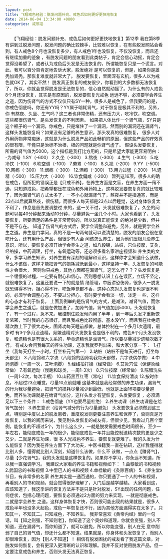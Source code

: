```yaml
---
layout: post
title: 飞翔戒色经验：脱发问题补充、戒色后如何更好更快地恢复
date: 2014-06-04 13:34:00 +0800
categories: 戒邪淫
---
```


　　【飞翔经验：脱发问题补充、戒色后如何更好更快地恢复】第12季 我在第8季有讲到过脱发问题，脱发问题的确比较棘手，比较难以恢复，在有些脱发网站会看到，有人戒色8个月也没恢复多少，有人戒色1年也没恢复，不仅没恢复，而且还有继续加重的迹象 ，有脱发问题的朋友看到此类帖子，肯定会信心动摇，肯定会觉得没希望了，或者认为戒色后头发是无法恢复的，所谓能恢复只是一个谎言。对此，我可以百分百肯定地告诉大家，脱发绝对 是可以恢复的，但是，如果你是雄秃加肾秃，那恢复难度就非常大了。 脱发要恢复，里面深有玄机，很多人以为戒色就OK了，其实不然！ 脱发真正恢复的戒友很少，你看到的大多数都无法恢复了，所以，你就会觉得脱发是无法恢复的，信心自然就动摇了。为什么有的人戒色8个月还没恢复，其实是有原因的，脱发要恢复光戒色 远远不够，必须要学会养生之道，因为伤肾气的方式不仅仅只有SY一种，很多人是戒色了，但我要问的是，你戒色彻底吗，你还有YY吗？YY属于暗耗肾气，对于恢复是极其不利的，另外，你 有熬夜、久坐、生气吗？这三者也非常伤精，还有压力大，吃冷饮，吹空调。这些都很伤肾气，是头发恢复的不利因素。 如果把人体比作一个肾气瓶，SY只是这个瓶子的一个漏洞，你戒色，只是堵住了一个漏洞，然而别的漏洞还在漏肾气，这样头发能恢复吗？如果没有足够的养生意识，那头发真的很难恢复， 很多人对外用药物非常痴迷，这就是为什么脱发产品如此畅销的原因，但这些产品的疗效真的很有限，毕竟只是治标不治根，根的问题就是你肾气虚了。 假设头发要恢复，所需的肾气值为5000，这个指标是我打比方用的，只是希望大家能更容易明白：  -为减号  1.SY（-600） 2.久坐（-300） 3.熬夜（-300） 4.生气（-300） 5.吃冷饮（-100） 6.吹空调（-100） 7.劳累（-100） 8.久视（-200） 9.YY（-500） 10.网瘾（-300） 11.烟瘾（-300） 12.酒瘾（-300） 13.用力过猛（-200） 14.遗精（-500） 15.压力大（-300） 16.饮食偏咸（-200） 暂列这16项，很多人的确在戒色，但所犯的错误正是【只戒不养】，在养生方面是文盲，在养生方面一窍不通，只知道戒色，把希望都压在戒色和外用药物上，这样脱发要恢复真的就比较难 了，因为漏肾气的方式太多了，一不小心就漏肾气了，熬夜并不是指通宵，而是23点以后就算熬夜，很伤精，而很多人每天都是23点以后睡觉，这对身体恢复太不利了，作息是首先要调整过 来的，这一关不过，头发就很难恢复了。久坐的问题可以每40分钟起来活动10分钟，尽量避免一坐几个小时。大家也看到了，头发要恢复，所要满足的条件是非常苛刻的，所以说真正能恢复 的绝对是少数，但并不是不存在。 知道了伤肾气的方式后，要学会调整和避免，另外，就是要学会养生之道。养生是门学问，真的不是一句两句就可以说清楚的，脱发的朋友会很在意吃什么，还有用什么产品，但很少有人会 问该怎么养生，因为他们压根儿没养生意识，所以，要恢复必须开始学会养生之道，如八段锦，站桩，穴位按摩，艾灸，经络操，中药调理，打坐，有氧运动等，还必须多看名家讲座视频和 养生类的文章，多学习养生知识，对养生要有深刻的理解和认识，这样你才会知道什么该做，什么不该做，这样才能把肾气的损耗减低到最小，这样坚持一年，头发恢复的可能性才会很大， 否则你只戒色，其他方面都在漏肾气，这怎么行？？？头发恢复是一个缓慢的过程，一定要有耐心和信心，否则思想认识上存在误区，立场不坚定，就很难恢复了。这里还要说一下的就是情 绪管理，中医讲恐伤肾，很多人一脱发就恐惧得不行，担心得不行，吃饭睡觉都不香，这种心态对头发恢复也是很不利的，必须学会调整心态，不要过分担心，有时要学会看淡一切，淡定一 些，这样的心态才有利于恢复。 上面我例举的是伤肾气的方式，是减法，减肾气值，而你学会养生之道后，就是在做加法了，加肾气值，肾气值加到5000，头发就恢复了，有一个过程，急不来。我控制住脱发倾向用了半年 ，到一年后头发才重新恢复浓密，当时我的心态很好，而且我戒色比较彻底，基本没YY，而且我在杜绝遗精次数上下了很大功夫，固肾功每天睡前都做，总体控制在一个多月1次遗精，最多时 有3个多月没遗精。频繁遗精对头发恢复也是很不利的，戒色8个月头发没恢复，和遗精也是有很大关系的，毕竟遗精也是泄肾气，所以要尽量减少遗精次数才行。 有戒友会问我每天的养生功课，这季我就罗列出来，和大家分享一下：  1.打坐（我每天打坐一小时，打坐补元气第一） 2.站桩（站桩不是每天进行，打坐每天都坐） 3.八段锦和六字诀（八段锦的固肾功我每天都做，六字诀偶尔做） 4.中药泡脚（一周一次，艾叶泡脚） 5.经络拍打操（经常做） 6.艾灸穴位（保健灸经常做） 7.有氧运动（慢跑和球类，一周1-3次） 8.穴位按摩（经常做） 9.陈醋洗头（一周1-2次，每次半瓶） 10.山药黑豆红枣（常吃） 11.饮食保持清淡 12.按时作息，不超过23点睡觉，尽量10点前就睡 这基本就是我经常做的养生功课，漏肾气的行为我尽量避免，把肾气的损耗尽量减少到最低，也就是上面16项要尽量避免，而养生功课就是在给肾气加分，这样头发才有望恢复，头发要恢复 ，必须满足以下三个条件：  1.戒色彻底（YY也要尽量杜绝） 2.养生功课（养生功课是在给肾气加分） 3.养生意识（给肾气减分的行为尽量避免） 头发要恢复必须做到这三点，特别是中度以上的脱发患者，重度脱发则更要注意养生和保养了，否则真是万难恢复，以我的阅历来说，我见到头发恢复的戒友有，但很少见，我看过几百个案 例，能恢复的不超过5个，为什么这么少，一就是脱发需要戒色时间很长，至少一年左右，能彻底戒色一年的很少，能彻底戒色一年并且能控制遗精次数的更是少之又少，二就是养生功课，很 多人光戒色不养生，要恢复就更难了。我的头发为什么能恢复？因为我在养生方面下了大功夫，中医书籍我一直在钻研，这样我懂得就比别人多，懂得就比别人深刻，知道什么该做，什么不 该做，一点点【赚肾气】，尽量【少花肾气】，我的头发就是这样恢复的。如果你不学习，你永远不知道，所以我一直强调学习。 我建议大家看的养生书籍和视频如下：  1.曲黎敏的书和视频 2.武国忠的书和视频 3.中里巴人的书和视频 4.单桂敏的《灸除百病》 5.《养生堂》节目，有非常多的名家 养生其实是一通百通的，你只要通了一个人的书和视频，再看别人的书和视频，就会觉得很好理解了，入门后是越学越精。 大家看到这，应该知道了，我这季讲的恢复方法并不是只是针对脱发，SY出现的任何问题，任何症状，包括心理问题，要恢复必须通过2方面的努力来实现，一就是彻底戒色，二就是学会养生 之道。这样身体恢复才快，否则很可能出现的结果就是，很多人戒色半年也没多大起色，戒色一年恢复还不行，因为其他方面漏得实在太多了。只知其一，不知其二。只知戒色，不知养生。 我非常喜欢《黄帝内经》里的一句话，叫【知之则强，不知则老】，你知道了这个奥妙和道理，你就会变强，别人不知道，还在漏肾气，而你知道了，就可以避免，所以你能变强，别人在无 意中削弱了自己的肾气值，却还什么都不知道。结果就是，你身体和头发恢复了，而别人却很难恢复，因为【别人不知道】！ 相信有脱发困扰的戒友看了我这篇文章，对脱发如何恢复，会有更深入更清晰的认识和理解。我并不反对使用脱发产品，但一定要注意戒色和养生，否则头发无法真正恢复。 　